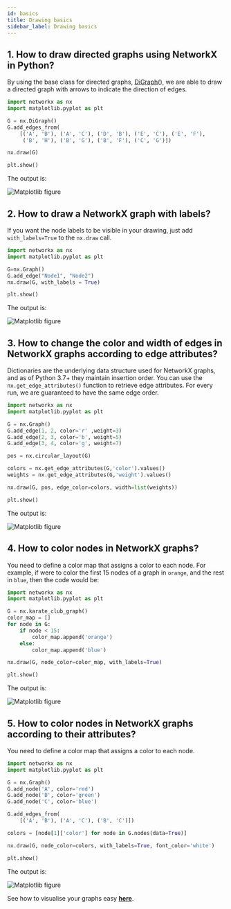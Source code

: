 ```yaml
---
id: basics
title: Drawing basics
sidebar_label: Drawing basics
---
```


## 1. How to draw directed graphs using NetworkX in Python?

By using the base class for directed graphs, [DiGraph](https://networkx.org/documentation/stable//reference/classes/digraph.html)(), 
we are able to draw a directed graph with arrows to indicate the direction of edges.

```python
import networkx as nx
import matplotlib.pyplot as plt

G = nx.DiGraph()
G.add_edges_from(
    [('A', 'B'), ('A', 'C'), ('D', 'B'), ('E', 'C'), ('E', 'F'),
     ('B', 'H'), ('B', 'G'), ('B', 'F'), ('C', 'G')])

nx.draw(G)

plt.show()
```

The output is:

![Matplotlib figure](/img/visualization/visualization-basics-matplotlib-1.png)

## 2. How to draw a NetworkX graph with labels?

If you want the node labels to be visible in your drawing, just add `with_labels=True` to the `nx.draw` call.

```python
import networkx as nx
import matplotlib.pyplot as plt

G=nx.Graph()
G.add_edge("Node1", "Node2")
nx.draw(G, with_labels = True)

plt.show()
```

The output is:

![Matplotlib figure](/img/visualization/visualization-basics-matplotlib-2.png)

## 3. How to change the color and width of edges in NetworkX graphs according to edge attributes?

Dictionaries are the underlying data structure used for NetworkX graphs, and as of Python 3.7+ they maintain insertion order. 
You can use the `nx.get_edge_attributes()` function to retrieve edge attributes. For every run, we are guaranteed to have the same edge order.

```python
import networkx as nx
import matplotlib.pyplot as plt

G = nx.Graph()
G.add_edge(1, 2, color='r' ,weight=3)
G.add_edge(2, 3, color='b', weight=5)
G.add_edge(3, 4, color='g', weight=7)

pos = nx.circular_layout(G)

colors = nx.get_edge_attributes(G,'color').values()
weights = nx.get_edge_attributes(G,'weight').values()

nx.draw(G, pos, edge_color=colors, width=list(weights))

plt.show()
```

The output is:

![Matplotlib figure](/img/visualization/visualization-basics-matplotlib-3.png)

## 4. How to color nodes in NetworkX graphs?

You need to define a color map that assigns a color to each node.
For example, if were to color the first 15 nodes of a graph in `orange`, and the rest in `blue`, then the code would be:

```python
import networkx as nx
import matplotlib.pyplot as plt

G = nx.karate_club_graph()
color_map = []
for node in G:
    if node < 15:
        color_map.append('orange')
    else: 
        color_map.append('blue')      

nx.draw(G, node_color=color_map, with_labels=True)

plt.show()
```

The output is:

![Matplotlib figure](/img/visualization/visualization-basics-matplotlib-4.png)

## 5. How to color nodes in NetworkX graphs according to their attributes?

You need to define a color map that assigns a color to each node.

```python
import networkx as nx
import matplotlib.pyplot as plt

G = nx.Graph()
G.add_node('A', color='red')
G.add_node('B', color='green')
G.add_node('C', color='blue')

G.add_edges_from(
    [('A', 'B'), ('A', 'C'), ('B', 'C')])

colors = [node[1]['color'] for node in G.nodes(data=True)]

nx.draw(G, node_color=colors, with_labels=True, font_color='white')

plt.show()
```

The output is:

![Matplotlib figure](/img/visualization/visualization-basics-matplotlib-5.png)


See how to visualise your graphs easy [**here**](https://memgraph.com/memgraph-for-networkx?utm_source=networkx-guide&utm_medium=referral&utm_campaign=networkx_ppp&utm_term=visualization%2Bbasics&utm_content=visualizeiteasy).
